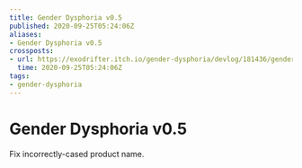 ```yaml
---
title: Gender Dysphoria v0.5
published: 2020-09-25T05:24:06Z
aliases:
- Gender Dysphoria v0.5
crossposts:
- url: https://exodrifter.itch.io/gender-dysphoria/devlog/181436/gender-dysphoria-v05-released
  time: 2020-09-25T05:24:06Z
tags:
- gender-dysphoria
---
```


# Gender Dysphoria v0.5

Fix incorrectly-cased product name.
